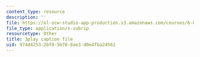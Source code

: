 ```yaml
---
content_type: resource
description: ''
file: https://ol-ocw-studio-app-production.s3.amazonaws.com/courses/6-042j-mathematics-for-computer-science-spring-2015/974d42532bf05b708ae3d0e4fba24561_VWIDwHCGJDQ.srt
file_type: application/x-subrip
resourcetype: Other
title: 3play caption file
uid: 974d4253-2bf0-5b70-8ae3-d0e4fba24561
---
```


